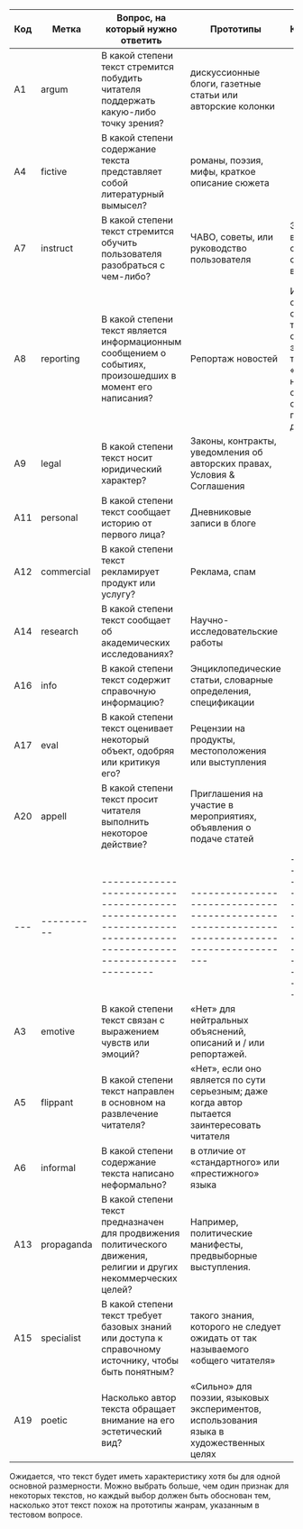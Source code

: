| Код | Метка      | Вопрос, на который нужно ответить                                                                                 | Прототипы                                                                                     | Комментарии                                                                                                                      |
| --- | ---------- | ----------------------------------------------------------------------------------------------------------------- | --------------------------------------------------------------------------------------------- | -------------------------------------------------------------------------------------------------------------------------------- |
| A1  | argum      | В какой степени текст стремится побудить читателя поддержать какую-либо точку зрения?                             | дискуссионные блоги, газетные статьи или авторские колонки                                    |                                                                                                                                  |
| A4  | fictive    | В какой степени содержание текста представляет собой литературный вымысел?                                        | романы, поэзия, мифы, краткое описание сюжета                                                 |                                                                                                                                  |
| A7  | instruct   | В какой степени текст стремится обучить пользователя разобраться с чем-либо?                                      | ЧАВО, советы, или руководство пользователя                                                    | Это также включает в себя просто список вопросов                                                                                 |
| A8  | reporting  | В какой степени текст является информационным сообщением о событиях, произошедших в момент его написания?         | Репортаж новостей                                                                             | Информацию о будущих событиях тоже можно относить к этому типу текстов. «Нет», если в новостной статье обсуждается положение дел |
| A9  | legal      | В какой степени текст носит юридический характер?                                                                 | Законы, контракты, уведомления об авторских правах, Условия & Соглашения                      |                                                                                                                                  |
| A11 | personal   | В какой степени текст сообщает историю от первого лица?                                                           | Дневниковые записи в блоге                                                                    |                                                                                                                                  |
| A12 | commercial | В какой степени текст рекламирует продукт или услугу?                                                             | Реклама, спам                                                                                 |                                                                                                                                  |
| A14 | research   | В какой степени текст сообщает об академических исследованиях?                                                    | Научно-исследовательские работы                                                               |                                                                                                                                  |
| A16 | info       | В какой степени текст содержит справочную информацию?                                                             | Энциклопедические статьи, словарные определения, спецификации                                 |                                                                                                                                  |
| A17 | eval       | В какой степени текст оценивает некоторый объект, одобряя или критикуя его?                                       | Рецензии на продукты, местоположения или выступления                                          |                                                                                                                                  |
| A20 | appell     | В какой степени текст просит читателя выполнить некоторое действие?                                               | Приглашения на участие в мероприятиях, объявления о подаче статей                             |                                                                                                                                  |
| --- | ---------- | ----------------------------------------------------------------------------------------------------------------- | --------------------------------------------------------------------------------------------- | -------------------------------------------------------------------------------------------------------------------------------- |
| A3  | emotive    | В какой степени текст связан с выражением чувств или эмоций?                                                      | «Нет» для нейтральных объяснений, описаний и / или репортажей.                                |                                                                                                                                  |
| A5  | flippant   | В какой степени текст направлен в основном на развлечение читателя?                                               | «Нет», если оно является по сути серьезным; даже когда автор пытается заинтересовать читателя |                                                                                                                                  |
| A6  | informal   | В какой степени содержание текста написано неформально?                                                           | в отличие от «стандартного» или «престижного» языка                                           |                                                                                                                                  |
| A13 | propaganda | В какой степени текст предназначен для продвижения политического движения, религии и других некоммерческих целей? | Например, политические манифесты, предвыборные выступления.                                   |                                                                                                                                  |
| A15 | specialist | В какой степени текст требует базовых знаний или доступа к справочному источнику, чтобы быть понятным?            | такого знания, которого не следует ожидать от так называемого «общего читателя»               |                                                                                                                                  |
| A19 | poetic     | Насколько автор текста обращает внимание на его эстетический вид?                                                 | «Сильно» для поэзии, языковых экспериментов, использования языка в художественных целях       |                                                                                                                                  |

Ожидается, что текст будет иметь характеристику хотя бы для одной
основной размерности. Можно выбрать больше, чем один признак для
некоторых текстов, но каждый выбор должен быть обоснован тем, насколько
этот текст похож на прототипы жанрам, указанным в тестовом вопросе.

